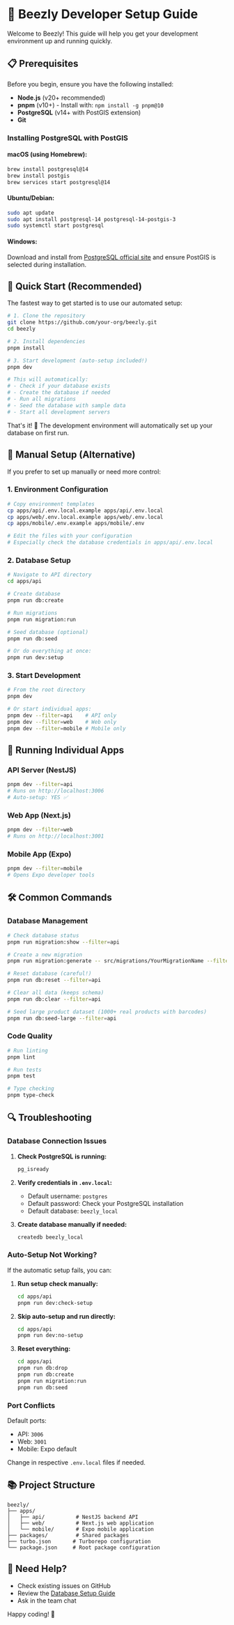 # 🚀 Beezly Developer Setup Guide

Welcome to Beezly! This guide will help you get your development environment up and running quickly.

## 📋 Prerequisites

Before you begin, ensure you have the following installed:

- **Node.js** (v20+ recommended)
- **pnpm** (v10+) - Install with: `npm install -g pnpm@10`
- **PostgreSQL** (v14+ with PostGIS extension)
- **Git**

### Installing PostgreSQL with PostGIS

#### macOS (using Homebrew):
```bash
brew install postgresql@14
brew install postgis
brew services start postgresql@14
```

#### Ubuntu/Debian:
```bash
sudo apt update
sudo apt install postgresql-14 postgresql-14-postgis-3
sudo systemctl start postgresql
```

#### Windows:
Download and install from [PostgreSQL official site](https://www.postgresql.org/download/windows/) and ensure PostGIS is selected during installation.

## 🎯 Quick Start (Recommended)

The fastest way to get started is to use our automated setup:

```bash
# 1. Clone the repository
git clone https://github.com/your-org/beezly.git
cd beezly

# 2. Install dependencies
pnpm install

# 3. Start development (auto-setup included!)
pnpm dev

# This will automatically:
# - Check if your database exists
# - Create the database if needed
# - Run all migrations
# - Seed the database with sample data
# - Start all development servers
```

That's it! 🎉 The development environment will automatically set up your database on first run.

## 🔧 Manual Setup (Alternative)

If you prefer to set up manually or need more control:

### 1. Environment Configuration

```bash
# Copy environment templates
cp apps/api/.env.local.example apps/api/.env.local
cp apps/web/.env.local.example apps/web/.env.local
cp apps/mobile/.env.example apps/mobile/.env

# Edit the files with your configuration
# Especially check the database credentials in apps/api/.env.local
```

### 2. Database Setup

```bash
# Navigate to API directory
cd apps/api

# Create database
pnpm run db:create

# Run migrations
pnpm run migration:run

# Seed database (optional)
pnpm run db:seed

# Or do everything at once:
pnpm run dev:setup
```

### 3. Start Development

```bash
# From the root directory
pnpm dev

# Or start individual apps:
pnpm dev --filter=api    # API only
pnpm dev --filter=web    # Web only
pnpm dev --filter=mobile # Mobile only
```

## 📱 Running Individual Apps

### API Server (NestJS)
```bash
pnpm dev --filter=api
# Runs on http://localhost:3006
# Auto-setup: YES ✅
```

### Web App (Next.js)
```bash
pnpm dev --filter=web
# Runs on http://localhost:3001
```

### Mobile App (Expo)
```bash
pnpm dev --filter=mobile
# Opens Expo developer tools
```

## 🛠️ Common Commands

### Database Management
```bash
# Check database status
pnpm run migration:show --filter=api

# Create a new migration
pnpm run migration:generate -- src/migrations/YourMigrationName --filter=api

# Reset database (careful!)
pnpm run db:reset --filter=api

# Clear all data (keeps schema)
pnpm run db:clear --filter=api

# Seed large product dataset (1000+ real products with barcodes)
pnpm run db:seed-large --filter=api
```

### Code Quality
```bash
# Run linting
pnpm lint

# Run tests
pnpm test

# Type checking
pnpm type-check
```

## 🔍 Troubleshooting

### Database Connection Issues

1. **Check PostgreSQL is running:**
   ```bash
   pg_isready
   ```

2. **Verify credentials in `.env.local`:**
   - Default username: `postgres`
   - Default password: Check your PostgreSQL installation
   - Default database: `beezly_local`

3. **Create database manually if needed:**
   ```bash
   createdb beezly_local
   ```

### Auto-Setup Not Working?

If the automatic setup fails, you can:

1. **Run setup check manually:**
   ```bash
   cd apps/api
   pnpm run dev:check-setup
   ```

2. **Skip auto-setup and run directly:**
   ```bash
   cd apps/api
   pnpm run dev:no-setup
   ```

3. **Reset everything:**
   ```bash
   cd apps/api
   pnpm run db:drop
   pnpm run db:create
   pnpm run migration:run
   pnpm run db:seed
   ```

### Port Conflicts

Default ports:
- API: `3006`
- Web: `3001`
- Mobile: Expo default

Change in respective `.env.local` files if needed.

## 📚 Project Structure

```
beezly/
├── apps/
│   ├── api/          # NestJS backend API
│   ├── web/          # Next.js web application
│   └── mobile/       # Expo mobile application
├── packages/         # Shared packages
├── turbo.json       # Turborepo configuration
└── package.json     # Root package configuration
```

## 🤝 Need Help?

- Check existing issues on GitHub
- Review the [Database Setup Guide](apps/api/DATABASE_SETUP.md)
- Ask in the team chat

Happy coding! 🎉